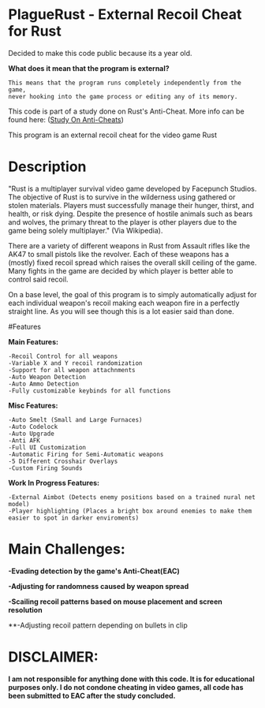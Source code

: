# PlagueRust - External Recoil Cheat for Rust

Decided to make this code public because its a year old.

**What does it mean that the program is external?**
```
This means that the program runs completely independently from the game,
never hooking into the game process or editing any of its memory.
```
This code is part of a study done on Rust's Anti-Cheat. More info can be found here: ([Study On Anti-Cheats](https://github.com/Rydersel/StudyOnAnticheats/wiki))



This program is an external recoil cheat for the video game Rust

# Description

"Rust is a multiplayer survival video game developed by Facepunch Studios. The objective of Rust is to survive in the wilderness using gathered or stolen materials. Players must successfully manage their hunger, thirst, and health, or risk dying. Despite the presence of hostile animals such as bears and wolves, the primary threat to the player is other players due to the game being solely multiplayer." (Via Wikipedia).

There are a variety of different weapons in Rust from Assault rifles like the AK47 to small pistols like the revolver. Each of these weapons has a (mostly) fixed recoil spread which raises the overall skill ceiling of the game. Many fights in the game are decided by which player is better able to control said recoil. 

On a base level, the goal of this program is to simply automatically adjust for each individual weapon's recoil making each weapon fire in a perfectly straight line. As you will see though this is a lot easier said than done.

#Features


**Main Features:**
```
-Recoil Control for all weapons
-Variable X and Y recoil randomization
-Support for all weapon attachnments
-Auto Weapon Detection
-Auto Ammo Detection
-Fully customizable keybinds for all functions
```
**Misc Features:**
```
-Auto Smelt (Small and Large Furnaces)
-Auto Codelock
-Auto Upgrade
-Anti AFK
-Full UI Customization
-Automatic Firing for Semi-Automatic weapons
-5 Different Crosshair Overlays
-Custom Firing Sounds
```
**Work In Progress Features:**
```
-External Aimbot (Detects enemy positions based on a trained nural net model)
-Player highlighting (Places a bright box around enemies to make them easier to spot in darker enviroments)
```

# Main Challenges:

**-Evading detection by the game's Anti-Cheat(EAC)**

**-Adjusting for randomness caused by weapon spread**

**-Scailing recoil patterns based on mouse placement and screen resolution**

**-Adjusting recoil pattern depending on bullets in clip 




# DISCLAIMER: 
**I am not responsible for anything done with this code. It is for educational purposes only. I do not condone cheating in video games, 
all code has been submitted to EAC after the study concluded.**
